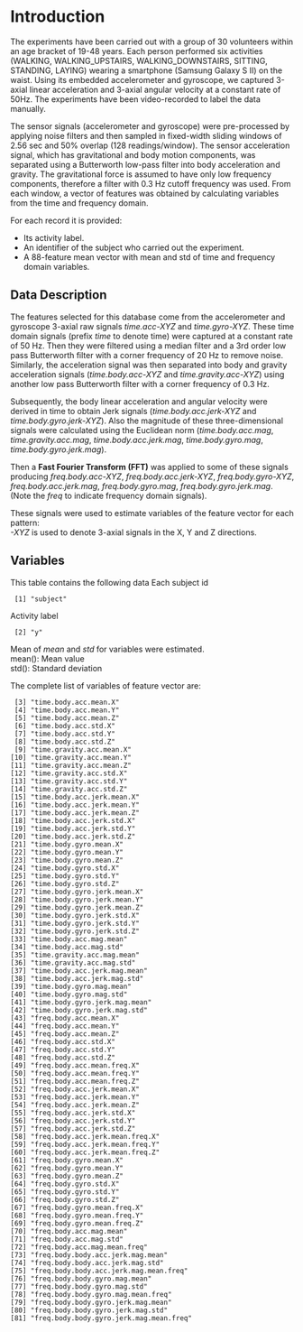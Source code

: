 # Introduction

The experiments have been carried out with a group of 30 volunteers within an
age bracket of 19-48 years. Each person performed six activities
(WALKING, WALKING_UPSTAIRS, WALKING_DOWNSTAIRS, SITTING, STANDING, LAYING)
wearing a smartphone (Samsung Galaxy S II) on the waist.
Using its embedded accelerometer and gyroscope, we captured 3-axial linear
acceleration and 3-axial angular velocity at a constant rate of 50Hz.
The experiments have been video-recorded to label the data manually.  

The sensor signals (accelerometer and gyroscope) were pre-processed
by applying noise filters and then sampled in fixed-width sliding windows
of 2.56 sec and 50% overlap (128 readings/window). The sensor acceleration
signal, which has gravitational and body motion components, was separated
using a Butterworth low-pass filter into body acceleration and gravity.
The gravitational force is assumed to have only low frequency components,
therefore a filter with 0.3 Hz cutoff frequency was used.
From each window, a vector of features was obtained by calculating
variables from the time and frequency domain.  

For each record it is provided:
- Its activity label.  
- An identifier of the subject who carried out the experiment.  
- A 88-feature mean vector with mean and std of time and frequency
domain variables. 


## Data Description
The features selected for this database come from the accelerometer and
gyroscope 3-axial raw signals *time.acc-XYZ* and *time.gyro-XYZ*. These time
domain signals (prefix *time* to denote time) were
captured at a constant rate of 50 Hz. Then they were filtered using a median
filter and a 3rd order low pass Butterworth filter with a corner frequency
of 20 Hz to remove noise. Similarly, the acceleration signal was then separated
into body and gravity acceleration signals (*time.body.acc-XYZ* and
*time.gravity.acc-XYZ*) using another low pass Butterworth filter with a corner
frequency of 0.3 Hz.  

Subsequently, the body linear acceleration and angular velocity were derived
in time to obtain Jerk signals (*time.body.acc.jerk-XYZ* and
*time.body.gyro.jerk-XYZ*). Also the magnitude of these three-dimensional
signals were calculated using the Euclidean norm (*time.body.acc.mag*,
*time.gravity.acc.mag*, *time.body.acc.jerk.mag*, *time.body.gyro.mag*,
*time.body.gyro.jerk.mag*).

Then a **Fast Fourier Transform (FFT)** was applied to some of these signals
producing *freq.body.acc-XYZ*, *freq.body.acc.jerk-XYZ*, *freq.body.gyro-XYZ*,
*freq.body.acc.jerk.mag*, *freq.body.gyro.mag*, *freq.body.gyro.jerk.mag*.
(Note the *freq* to indicate frequency domain signals). 

These signals were used to estimate variables of the feature vector for each pattern:  
*-XYZ* is used to denote 3-axial signals in the X, Y and Z directions.

## Variables
This table contains the following data
Each subject id
```
 [1] "subject"
```
Activity label
```
 [2] "y"
```

Mean of *mean* and *std* for variables were estimated.  
mean(): Mean value  
std(): Standard deviation  

The complete list of variables of feature vector are:

```
 [3] "time.body.acc.mean.X"                       
 [4] "time.body.acc.mean.Y"                       
 [5] "time.body.acc.mean.Z"                       
 [6] "time.body.acc.std.X"                        
 [7] "time.body.acc.std.Y"                        
 [8] "time.body.acc.std.Z"                        
 [9] "time.gravity.acc.mean.X"                    
[10] "time.gravity.acc.mean.Y"                    
[11] "time.gravity.acc.mean.Z"                    
[12] "time.gravity.acc.std.X"                     
[13] "time.gravity.acc.std.Y"                     
[14] "time.gravity.acc.std.Z"                     
[15] "time.body.acc.jerk.mean.X"                  
[16] "time.body.acc.jerk.mean.Y"                  
[17] "time.body.acc.jerk.mean.Z"                  
[18] "time.body.acc.jerk.std.X"                   
[19] "time.body.acc.jerk.std.Y"                   
[20] "time.body.acc.jerk.std.Z"                   
[21] "time.body.gyro.mean.X"                      
[22] "time.body.gyro.mean.Y"                      
[23] "time.body.gyro.mean.Z"                      
[24] "time.body.gyro.std.X"                       
[25] "time.body.gyro.std.Y"                       
[26] "time.body.gyro.std.Z"                       
[27] "time.body.gyro.jerk.mean.X"                 
[28] "time.body.gyro.jerk.mean.Y"                 
[29] "time.body.gyro.jerk.mean.Z"                 
[30] "time.body.gyro.jerk.std.X"                  
[31] "time.body.gyro.jerk.std.Y"                  
[32] "time.body.gyro.jerk.std.Z"                  
[33] "time.body.acc.mag.mean"                     
[34] "time.body.acc.mag.std"                      
[35] "time.gravity.acc.mag.mean"                  
[36] "time.gravity.acc.mag.std"                   
[37] "time.body.acc.jerk.mag.mean"                
[38] "time.body.acc.jerk.mag.std"                 
[39] "time.body.gyro.mag.mean"                    
[40] "time.body.gyro.mag.std"                     
[41] "time.body.gyro.jerk.mag.mean"               
[42] "time.body.gyro.jerk.mag.std"                
[43] "freq.body.acc.mean.X"                       
[44] "freq.body.acc.mean.Y"                       
[45] "freq.body.acc.mean.Z"                       
[46] "freq.body.acc.std.X"                        
[47] "freq.body.acc.std.Y"                        
[48] "freq.body.acc.std.Z"                        
[49] "freq.body.acc.mean.freq.X"                  
[50] "freq.body.acc.mean.freq.Y"                  
[51] "freq.body.acc.mean.freq.Z"                  
[52] "freq.body.acc.jerk.mean.X"                  
[53] "freq.body.acc.jerk.mean.Y"                  
[54] "freq.body.acc.jerk.mean.Z"                  
[55] "freq.body.acc.jerk.std.X"                   
[56] "freq.body.acc.jerk.std.Y"                   
[57] "freq.body.acc.jerk.std.Z"                   
[58] "freq.body.acc.jerk.mean.freq.X"             
[59] "freq.body.acc.jerk.mean.freq.Y"             
[60] "freq.body.acc.jerk.mean.freq.Z"             
[61] "freq.body.gyro.mean.X"                      
[62] "freq.body.gyro.mean.Y"                      
[63] "freq.body.gyro.mean.Z"                      
[64] "freq.body.gyro.std.X"                       
[65] "freq.body.gyro.std.Y"                       
[66] "freq.body.gyro.std.Z"                       
[67] "freq.body.gyro.mean.freq.X"                 
[68] "freq.body.gyro.mean.freq.Y"                 
[69] "freq.body.gyro.mean.freq.Z"                 
[70] "freq.body.acc.mag.mean"                     
[71] "freq.body.acc.mag.std"                      
[72] "freq.body.acc.mag.mean.freq"                
[73] "freq.body.body.acc.jerk.mag.mean"           
[74] "freq.body.body.acc.jerk.mag.std"            
[75] "freq.body.body.acc.jerk.mag.mean.freq"      
[76] "freq.body.body.gyro.mag.mean"               
[77] "freq.body.body.gyro.mag.std"                
[78] "freq.body.body.gyro.mag.mean.freq"          
[79] "freq.body.body.gyro.jerk.mag.mean"          
[80] "freq.body.body.gyro.jerk.mag.std"           
[81] "freq.body.body.gyro.jerk.mag.mean.freq"     
```


